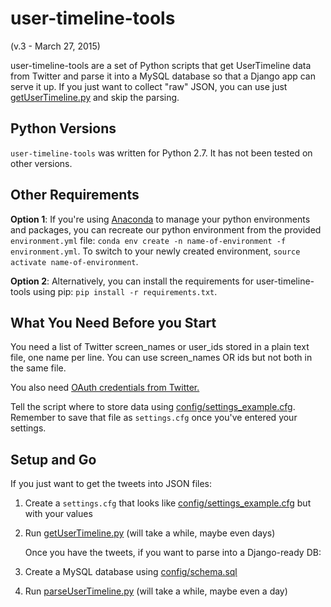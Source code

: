 user-timeline-tools
======================
(v.3 - March 27, 2015)

user-timeline-tools are a set of Python scripts that get UserTimeline data from Twitter and parse it into a MySQL database so that a Django app can serve it up. If you just want to collect "raw" JSON, you can use just [getUserTimeline.py]() and skip the parsing.

Python Versions
---------------
```user-timeline-tools``` was written for Python 2.7. It has not been tested on other versions.

Other Requirements
------------------
**Option 1**: If you're using [Anaconda](https://www.continuum.io/downloads) to manage your python environments and packages, you can recreate our python environment from the provided `environment.yml` file: `conda env create -n name-of-environment -f environment.yml`. To switch to your newly created environment, `source activate name-of-environment`.

**Option 2**: Alternatively, you can install the requirements for user-timeline-tools using pip: `pip install -r requirements.txt`.

What You Need Before you Start
------------------------------
You need a list of Twitter screen_names or user_ids stored in a plain text file, one name per line. You can use screen_names OR ids but not both in the same file. 

You also need [OAuth credentials from Twitter.](https://dev.twitter.com/oauth/overview) 

Tell the script where to store data using [config/settings_example.cfg](config/settings_example.cfg). Remember to save that file as ```settings.cfg``` once you've entered your settings.

Setup and Go
------------
If you just want to get the tweets into JSON files:

1. Create a ```settings.cfg``` that looks like [config/settings_example.cfg](config/settings_example.cfg) but with your values
2. Run [getUserTimeline.py](getUserTimeline.py) (will take a while, maybe even days)

	Once you have the tweets, if you want to parse into a Django-ready DB:

3. Create a MySQL database using [config/schema.sql](config/schema.sql)
4. Run [parseUserTimeline.py](parseUserTimeline.py) (will take a while, maybe even a day)

